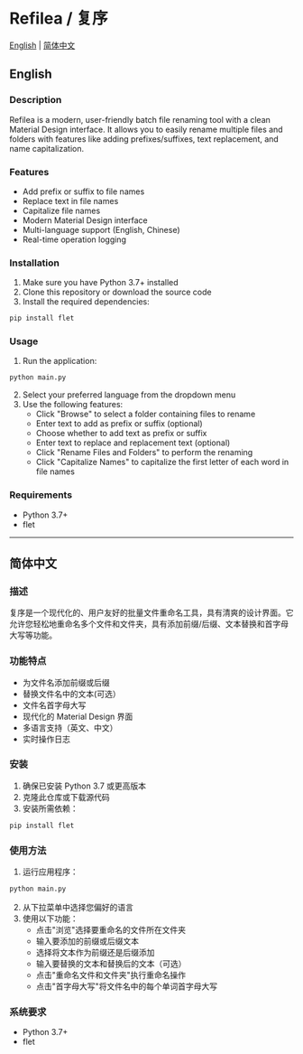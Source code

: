 # Refilea / 复序

[English](#english) | [简体中文](#简体中文)

## English

### Description
Refilea is a modern, user-friendly batch file renaming tool with a clean Material Design interface. It allows you to easily rename multiple files and folders with features like adding prefixes/suffixes, text replacement, and name capitalization.

### Features
- Add prefix or suffix to file names
- Replace text in file names
- Capitalize file names
- Modern Material Design interface
- Multi-language support (English, Chinese)
- Real-time operation logging

### Installation
1. Make sure you have Python 3.7+ installed
2. Clone this repository or download the source code
3. Install the required dependencies:
```bash
pip install flet
```

### Usage
1. Run the application:
```bash
python main.py
```
2. Select your preferred language from the dropdown menu
3. Use the following features:
   - Click "Browse" to select a folder containing files to rename
   - Enter text to add as prefix or suffix (optional)
   - Choose whether to add text as prefix or suffix
   - Enter text to replace and replacement text (optional)
   - Click "Rename Files and Folders" to perform the renaming
   - Click "Capitalize Names" to capitalize the first letter of each word in file names

### Requirements
- Python 3.7+
- flet

---

## 简体中文

### 描述
复序是一个现代化的、用户友好的批量文件重命名工具，具有清爽的设计界面。它允许您轻松地重命名多个文件和文件夹，具有添加前缀/后缀、文本替换和首字母大写等功能。

### 功能特点
- 为文件名添加前缀或后缀
- 替换文件名中的文本(可选）
- 文件名首字母大写
- 现代化的 Material Design 界面
- 多语言支持（英文、中文）
- 实时操作日志

### 安装
1. 确保已安装 Python 3.7 或更高版本
2. 克隆此仓库或下载源代码
3. 安装所需依赖：
```bash
pip install flet
```

### 使用方法
1. 运行应用程序：
```bash
python main.py
```
2. 从下拉菜单中选择您偏好的语言
3. 使用以下功能：
   - 点击"浏览"选择要重命名的文件所在文件夹
   - 输入要添加的前缀或后缀文本
   - 选择将文本作为前缀还是后缀添加
   - 输入要替换的文本和替换后的文本（可选）
   - 点击"重命名文件和文件夹"执行重命名操作
   - 点击"首字母大写"将文件名中的每个单词首字母大写

### 系统要求
- Python 3.7+
- flet 
